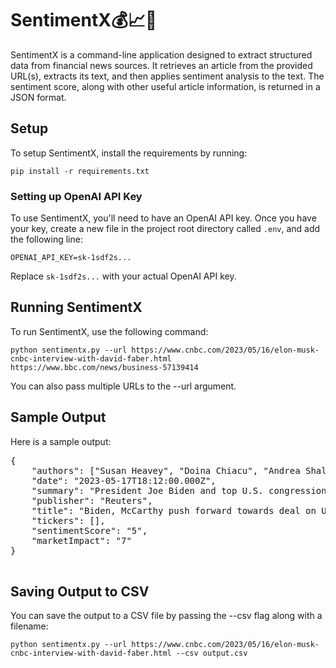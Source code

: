 <!DOCTYPE html>
<html>
<head>
    <meta charset="UTF-8">
    <title>SentimentX💰📈🤖 README</title>
</head>
<body>
    <h1>SentimentX💰📈🤖</h1>
    <p>SentimentX is a command-line application designed to extract structured data from financial news sources. It retrieves an article from the provided URL(s), extracts its text, and then applies sentiment analysis to the text. The sentiment score, along with other useful article information, is returned in a JSON format.</p>
    <h2>Setup</h2>
    <p>To setup SentimentX, install the requirements by running:</p>
    <code>pip install -r requirements.txt</code>
    <h3>Setting up OpenAI API Key</h3>
    <p>To use SentimentX, you'll need to have an OpenAI API key. Once you have your key, create a new file in the project root directory called <code>.env</code>, and add the following line:</p>
    <code>OPENAI_API_KEY=sk-1sdf2s...</code>
    <p>Replace <code>sk-1sdf2s...</code> with your actual OpenAI API key.</p>
    <h2>Running SentimentX</h2>
    <p>To run SentimentX, use the following command:</p>
    <code>python sentimentx.py --url https://www.cnbc.com/2023/05/16/elon-musk-cnbc-interview-with-david-faber.html https://www.bbc.com/news/business-57139414</code>
    <p>You can also pass multiple URLs to the --url argument.</p>
    <h2>Sample Output</h2>
    <p>Here is a sample output:</p>
    <pre>
{
    "authors": ["Susan Heavey", "Doina Chiacu", "Andrea Shalal"],
    "date": "2023-05-17T18:12:00.000Z",
    "summary": "President Joe Biden and top U.S. congressional Republican Kevin McCarthy on Wednesday underscored their determination to reach a deal soon to raise the federal government's $31.4 trillion debt ceiling and avoid an economically catastrophic default.",
    "publisher": "Reuters",
    "title": "Biden, McCarthy push forward towards deal on US debt ceiling",
    "tickers": [],
    "sentimentScore": "5",
    "marketImpact": "7"
}
    </pre>
    <h2>Saving Output to CSV</h2>
    <p>You can save the output to a CSV file by passing the --csv flag along with a filename:</p>
    <code>python sentimentx.py --url https://www.cnbc.com/2023/05/16/elon-musk-cnbc-interview-with-david-faber.html --csv output.csv</code>
</body>
</html>

